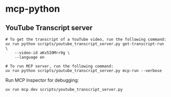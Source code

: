 # mcp-python

## YouTube Transcript server

```shell
# To get the transcript of a YouTube video, run the following command:
uv run python scripts/youtube_transcript_server.py get-transcript-run \
    --video-id aKx5I0Mrr9g \
    --language en

# To run MCP server, run the following command:
uv run python scripts/youtube_transcript_server.py mcp-run --verbose
```

Run MCP Inspector for debugging:

```shell
uv run mcp dev scripts/youtube_transcript_server.py
```

